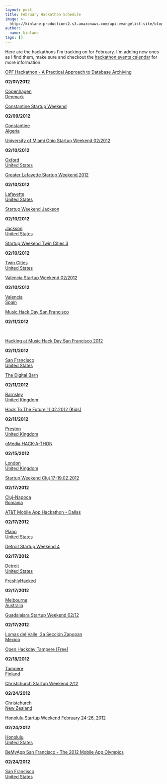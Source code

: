 ```yaml
---
layout: post
title: February Hackathon Schedule
image: >-
  http://kinlane-productions2.s3.amazonaws.com/api-evangelist-site/blog/tag-cloud-hackathon.png
author:
  name: kinlane
tags: []
---
```

Here are the hackathons I'm tracking on for February. I'm adding new ones as I find them, make sure and checkout the [hackathon events calendar](/events/ "Hackathon events calendar") for more information.

[OPF Hackathon - A Practical Approach to Database Archiving](/events/opf_hackathon__a_practical_approach_to_database_archiving.php)

**02/07/2012**

[Copenhagen  
Denmark](/events/opf_hackathon__a_practical_approach_to_database_archiving.php)

[Constantine Startup Weekend](/events/constantine_startup_weekend.php)

**02/09/2012**

[Constantine  
Algeria](/events/constantine_startup_weekend.php)

[University of Miami Ohio Startup Weekend 02/2012](/events/university_of_miami_ohio_startup_weekend_022012.php)

**02/10/2012**

[Oxford  
United States](/events/university_of_miami_ohio_startup_weekend_022012.php)

[Greater Lafayette Startup Weekend 2012](/events/greater_lafayette_startup_weekend_2012.php)

**02/10/2012**

[Lafayette  
United States](/events/greater_lafayette_startup_weekend_2012.php)

[Startup Weekend Jackson](/events/startup_weekend_jackson.php)

**02/10/2012**

[Jackson  
United States](/events/startup_weekend_jackson.php)

[Startup Weekend Twin Cities 3](/events/startup_weekend_twin_cities_3.php)

**02/10/2012**

[Twin Cities  
United States](/events/startup_weekend_twin_cities_3.php)

[Valencia Startup Weekend 02/2012](/events/valencia_startup_weekend_022012.php)

**02/10/2012**

[Valencia  
Spain](/events/valencia_startup_weekend_022012.php)

[Music Hack Day San Francisco](/events/music_hack_day_san_francisco.php)

**02/11/2012**

[  
](/events/music_hack_day_san_francisco.php)

[Hacking at Music Hack Day San Francisco 2012](/events/hacking_at_music_hack_day_san_francisco_2012.php)

**02/11/2012**

[San Francisco  
United States](/events/hacking_at_music_hack_day_san_francisco_2012.php)

[The Digital Barn](/events/the_digital_barn.php)

**02/11/2012**

[Barnsley  
United Kingdom](/events/the_digital_barn.php)

[Hack To The Future 11.02.2012 (Kids)](/events/hack_to_the_future_11022012_kids.php)

**02/11/2012**

[Preston  
United Kingdom](/events/hack_to_the_future_11022012_kids.php)

[qMedia HACK-A-THON](/events/qmedia_hackathon.php)

**02/15/2012**

[London  
United Kingdom](/events/qmedia_hackathon.php)

[Startup Weekend Cluj 17-19.02.2012](/events/startup_weekend_cluj_1719022012.php)

**02/17/2012**

[Cluj-Napoca  
Romania](/events/startup_weekend_cluj_1719022012.php)

[AT&T Mobile App Hackathon - Dallas](/events/att_mobile_app_hackathon__dallas.php)

**02/17/2012**

[Plano  
United States](/events/att_mobile_app_hackathon__dallas.php)

[Detroit Startup Weekend 4](/events/detroit__startup_weekend_4.php)

**02/17/2012**

[Detroit  
United States](/events/detroit__startup_weekend_4.php)

[FreshlyHacked](/events/freshlyhacked.php)

**02/17/2012**

[Melbourne  
Australia](/events/freshlyhacked.php)

[Guadalajara Startup Weekend 02/12](/events/guadalajara_startup_weekend_0212.php)

**02/17/2012**

[Lomas del Valle, 3a Sección Zapopan  
Mexico](/events/guadalajara_startup_weekend_0212.php)

[Open Hackday Tampere \[Free\]](/events/open_hackday_tampere_free.php)

**02/18/2012**

[Tampere  
Finland](/events/open_hackday_tampere_free.php)

[Christchurch Startup Weekend 2/12](/events/christchurch_startup_weekend_212.php)

**02/24/2012**

[Christchurch  
New Zealand](/events/christchurch_startup_weekend_212.php)

[Honolulu Startup Weekend February 24-26, 2012](/events/honolulu_startup_weekend_february_2426_2012.php)

**02/24/2012**

[Honolulu  
United States](/events/honolulu_startup_weekend_february_2426_2012.php)

[BeMyApp San Francisco - The 2012 Mobile App Olympics](/events/bemyapp_san_francisco__the_2012_mobile_app_olympics.php)

**02/24/2012**

[San Francisco  
United States](/events/bemyapp_san_francisco__the_2012_mobile_app_olympics.php)
